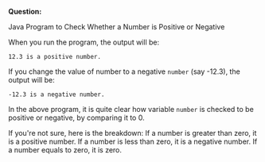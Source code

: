 **Question:**

Java Program to Check Whether a Number is Positive or Negative

When you run the program, the output will be:
```
12.3 is a positive number.
```
If you change the value of number to a negative `number` (say -12.3), the output will be:
```
-12.3 is a negative number.
```
In the above program, it is quite clear how variable `number` is checked to be positive or negative, by comparing it to 0.

If you're not sure, here is the breakdown:
If a number is greater than zero, it is a positive number.
If a number is less than zero, it is a negative number.
If a number equals to zero, it is zero.